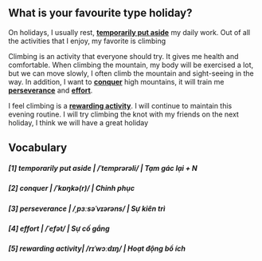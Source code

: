 ## What is your favourite type holiday?

On holidays, I usually rest, **[temporarily put aside](#1-temporarily-put-aside--ˈtemprərəli--tạm-gác-lại--n)** my daily work. Out of all the activities that I enjoy, my favorite is climbing

Climbing is an activity that everyone should try. It gives me health and comfortable. When climbing the mountain, my body will be exercised a lot, but we can move slowly, I often climb the mountain and sight-seeing in the way. In addition, I want to **[conquer](2-conquer--ˈkɒŋkər--chinh-phục)** high mountains, it will train me **[perseverance](#3-perseverance--ˌpɜːsəˈvɪərəns--sự-kiên-trì)** and **[effort](4-effort--ˈefət--sự-cố-gắng)**.


I feel climbing is a **[rewarding activity](#5-rewarding-activity-rɪˈwɔːdɪŋ--hoạt-động-bổ-ích)**. I will continue to maintain this evening routine. I will try climbing the knot with my friends on the next holiday, I think we will have a great holiday


## Vocabulary

##### [1] temporarily put aside | /ˈtemprərəli/ | Tạm gác lại + N

##### [2] conquer | /ˈkɒŋkə(r)/ | Chinh phục

##### [3] perseverance | /ˌpɜːsəˈvɪərəns/ | Sự kiên trì

##### [4] effort | /ˈefət/ | Sự cố gắng

##### [5] rewarding activity| /rɪˈwɔːdɪŋ/ | Hoạt động bổ ích